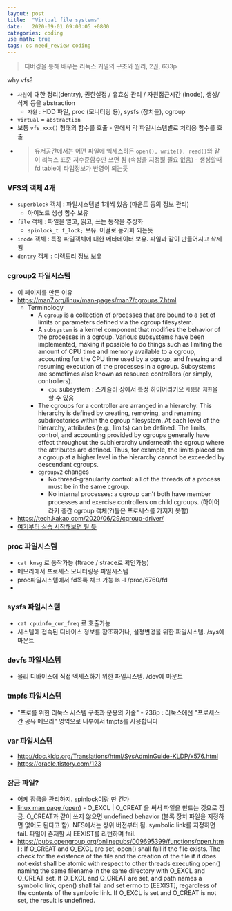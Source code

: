 ```yaml
---
layout: post
title:  "Virtual file systems"
date:   2020-09-01 09:00:05 +0800
categories: coding
use_math: true
tags: os need_review coding
---
```


> 디버깅을 통해 배우는 리눅스 커널의 구조와 원리, 2권, 633p

why vfs?
- `자원`에 대한 정리(dentry), 권한설정 / 유효성 관리 / 자원접근시간 (inode), 생성/삭제 등을 abstraction
  - `자원` : HDD 파일, proc (모니터링 용), sysfs (장치들), cgroup 
- `virtual` = `abstraction`
- 보통 `vfs_xxx()` 형태의 함수를 호출 - 안에서 각 파일시스템별로 처리용 함수를 호출
- > 유저공간에서는 어떤 파일에 엑세스하든 `open(), write(), read()`와 같이 리눅스 표준 저수준함수만 쓰면 됨 (속성을 지정힗 필요 없음) - 생성할때 fd table에 타입정보가 반영이 되는듯 

### VFS의 객체 4개
- `superblock` 객체 : 파일시스템별 1개씩 있음 (마운트 등의 정보 관리)
  - 아이노드 생성 함수 보유
- `file` 객체 : 파일을 열고, 읽고, 쓰는 동작을 추상화
  - `spinlock_t f_lock;` 보유. 이걸로 동기화 되는듯
- `inode` 객체 : 특정 파일객체에 대한 메타데이터 보유. 파일과 같이 만들어지고 삭제됨
- `dentry` 객체 : 디렉토리 정보 보유

### cgroup2 파일시스템
- 이 페이지를 만든 이유
- <a href="https://man7.org/linux/man-pages/man7/cgroups.7.html" target="_blank">https://man7.org/linux/man-pages/man7/cgroups.7.html</a>
  - Terminology
      - A `cgroup` is a collection of processes that are bound to a set of limits or parameters defined via the cgroup filesystem.
      - A `subsystem` is a kernel component that modifies the behavior of the processes in a cgroup.  Various subsystems have been implemented, making it possible to do things such as limiting the amount of CPU time and memory available to a cgroup, accounting for the CPU time used by a cgroup, and freezing and resuming execution of the processes in a cgroup.  Subsystems are sometimes also known as resource controllers (or simply, controllers).
        - `cpu` subsystem : 스케쥴러 상에서 특정 하이어라키으 `사용량 제한`을 할 수 있음
      - The cgroups for a controller are arranged in a hierarchy.  This hierarchy is defined by creating, removing, and renaming subdirectories within the cgroup filesystem.  At each level of the hierarchy, attributes (e.g., limits) can be defined.  The limits,
       control, and accounting provided by cgroups generally have effect
       throughout the subhierarchy underneath the cgroup where the
       attributes are defined.  Thus, for example, the limits placed on a
       cgroup at a higher level in the hierarchy cannot be exceeded by
       descendant cgroups.
      - `cgroupv2` changes
        *  No thread-granularity control: all of the threads of a process
          must be in the same cgroup.
        *  No internal processes: a cgroup can't both have member processes
          and exercise controllers on child cgroups. (하이어라키 중간 cgroup 객체(?)들은 프로세스를 가지지 못함)
- <a href="https://tech.kakao.com/2020/06/29/cgroup-driver/" target="_blank">https://tech.kakao.com/2020/06/29/cgroup-driver/</a>
- <a href="https://conservative-vector.tistory.com/entry/%EB%A6%AC%EB%88%85%EC%8A%A4%EC%97%90%EC%84%9C-cgroup-%EC%82%AC%EC%9A%A9-%EC%98%88%EC%A0%9C-%EC%88%98%EC%A0%95%EC%A4%91" target="_blank">여기부터 실습 시작해보면 될 듯</a>


### proc 파일시스템
- `cat kmsg` 로 동작가능 (ftrace / strace로 확인가능)
- 메모리에서 프로세스 모니터링용 파일시스템
- proc파일시스템에서 fd목록 체크 가능 ls -l /proc/6760/fd
- 
### sysfs 파일시스템
- `cat cpuinfo_cur_freq` 로 호출가능
- 시스템에 접속된 디바이스 정보를 참조하거나, 설정변경을 위한 파일시스템. /sys에 마운트

### devfs 파일시스템
- 물리 디바이스에 직접 엑세스하기 위한 파일시스템. /dev에 마운트

### tmpfs 파일시스템
- "프로를 위한 리눅스 시스템 구축과 운용의 기술" - 236p : 리눅스에선 "프로세스 간 공유 메모리" 영역으로 내부에서 tmpfs를 사용합니다

### var 파일시스템
- <a href="http://doc.kldp.org/Translations/html/SysAdminGuide-KLDP/x576.html" target="_blank">http://doc.kldp.org/Translations/html/SysAdminGuide-KLDP/x576.html</a>
- <a href="https://oracle.tistory.com/123" target="_blank">https://oracle.tistory.com/123</a>

### 잠금 파일?
- 어케 잠금을 관리하지. spinlock이랑 딴 건가
- <a href="https://man7.org/linux/man-pages/man2/open.2.html" target="_blank">linux man page (open)</a> - O_EXCL | O_CREAT 을 써서 파일을 만드는 것으로 잠금. O_CREAT과 같이 쓰지 않으면 undefined behavior (블록 장치 파일을 지정하면 없어도 된다고 함). NFS에서는 상위 버전부터 됨. symbolic link를 지정하면 fail. 파일이 존재할 시 EEXIST를 리턴하며 fail. 
- <a href="https://pubs.opengroup.org/onlinepubs/009695399/functions/open.html" target="_blank">https://pubs.opengroup.org/onlinepubs/009695399/functions/open.html</a> : If O_CREAT and O_EXCL are set, open() shall fail if the file exists. The check for the existence of the file and the creation of the file if it does not exist shall be atomic with respect to other threads executing open() naming the same filename in the same directory with O_EXCL and O_CREAT set. If O_EXCL and O_CREAT are set, and path names a symbolic link, open() shall fail and set errno to [EEXIST], regardless of the contents of the symbolic link. If O_EXCL is set and O_CREAT is not set, the result is undefined.